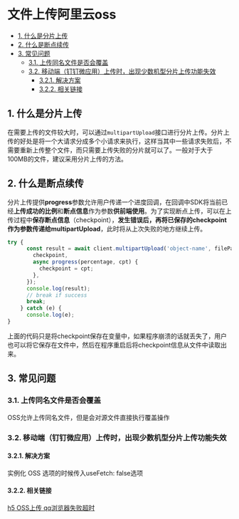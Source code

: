 # 文件上传阿里云oss
<!-- TOC -->

- [1. 什么是分片上传](#1-什么是分片上传)
- [2. 什么是断点续传](#2-什么是断点续传)
- [3. 常见问题](#3-常见问题)
  - [3.1. 上传同名文件是否会覆盖](#31-上传同名文件是否会覆盖)
  - [3.2. 移动端（钉钉微应用）上传时，出现少数机型分片上传功能失效](#32-移动端钉钉微应用上传时出现少数机型分片上传功能失效)
    - [3.2.1. 解决方案](#321-解决方案)
    - [3.2.2. 相关链接](#322-相关链接)

<!-- /TOC -->
## 1. 什么是分片上传

在需要上传的文件较大时，可以通过`multipartUpload`接口进行分片上传。分片上传的好处是将一个大请求分成多个小请求来执行，这样当其中一些请求失败后，不需要重新上传整个文件，而只需要上传失败的分片就可以了。一般对于大于100MB的文件，建议采用分片上传的方法。

## 2. 什么是断点续传

分片上传提供**progress**参数允许用户传递一个进度回调，在回调中SDK将当前已经**上传成功的比例**和**断点信息**作为参数**供前端使用**。为了实现断点上传，可以在上传过程中**保存断点信息**（checkpoint），**发生错误后，再将已保存的checkpoint作为参数传递给multipartUpload**，此时将从上次失败的地方继续上传。

```js
try {
      const result = await client.multipartUpload('object-name', filePath, {
        checkpoint,
        async progress(percentage, cpt) {
          checkpoint = cpt;
        },
      });
      console.log(result);
      // break if success
      break;
    } catch (e) {
      console.log(e);
}
```

上面的代码只是将checkpoint保存在变量中，如果程序崩溃的话就丢失了，用户也可以将它保存在文件中，然后在程序重启后将checkpoint信息从文件中读取出来。

## 3. 常见问题

### 3.1. 上传同名文件是否会覆盖

OSS允许上传同名文件，但是会对源文件直接执行覆盖操作

### 3.2. 移动端（钉钉微应用）上传时，出现少数机型分片上传功能失效

#### 3.2.1. 解决方案

实例化 OSS 选项的时候传入useFetch: false选项

#### 3.2.2. 相关链接

[h5 OSS上传 qq浏览器失败超时](https://www.jianshu.com/p/5f6d09c099b6)
